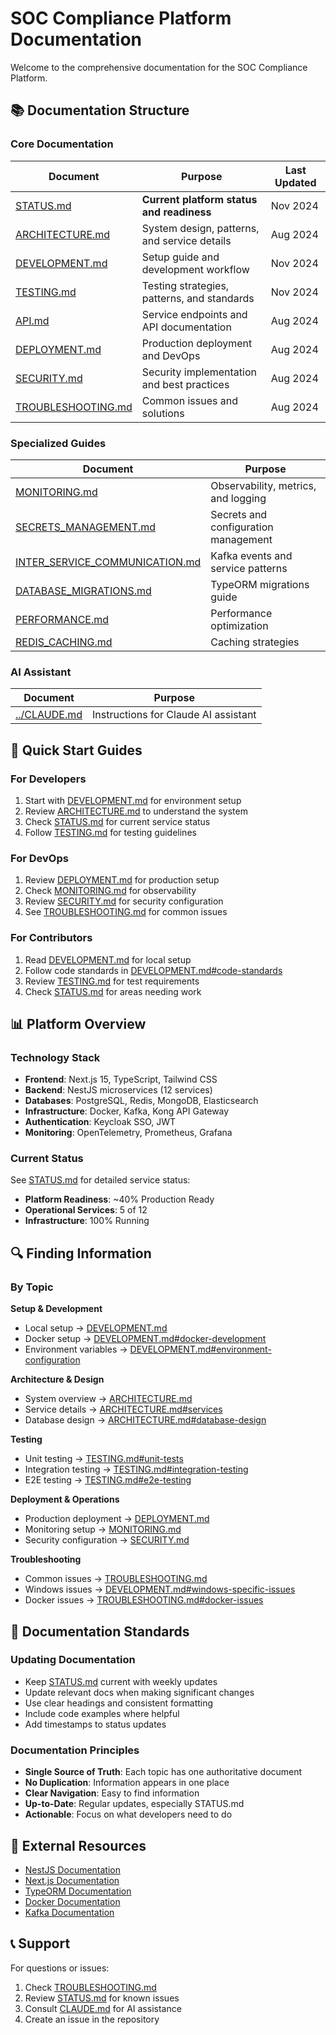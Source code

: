 # SOC Compliance Platform Documentation

Welcome to the comprehensive documentation for the SOC Compliance Platform.

## 📚 Documentation Structure

### Core Documentation

| Document | Purpose | Last Updated |
|----------|---------|--------------|
| [STATUS.md](STATUS.md) | **Current platform status and readiness** | Nov 2024 |
| [ARCHITECTURE.md](ARCHITECTURE.md) | System design, patterns, and service details | Aug 2024 |
| [DEVELOPMENT.md](DEVELOPMENT.md) | Setup guide and development workflow | Nov 2024 |
| [TESTING.md](TESTING.md) | Testing strategies, patterns, and standards | Nov 2024 |
| [API.md](API.md) | Service endpoints and API documentation | Aug 2024 |
| [DEPLOYMENT.md](DEPLOYMENT.md) | Production deployment and DevOps | Aug 2024 |
| [SECURITY.md](SECURITY.md) | Security implementation and best practices | Aug 2024 |
| [TROUBLESHOOTING.md](TROUBLESHOOTING.md) | Common issues and solutions | Aug 2024 |

### Specialized Guides

| Document | Purpose |
|----------|---------|
| [MONITORING.md](MONITORING.md) | Observability, metrics, and logging |
| [SECRETS_MANAGEMENT.md](SECRETS_MANAGEMENT.md) | Secrets and configuration management |
| [INTER_SERVICE_COMMUNICATION.md](INTER_SERVICE_COMMUNICATION.md) | Kafka events and service patterns |
| [DATABASE_MIGRATIONS.md](DATABASE_MIGRATIONS.md) | TypeORM migrations guide |
| [PERFORMANCE.md](PERFORMANCE.md) | Performance optimization |
| [REDIS_CACHING.md](REDIS_CACHING.md) | Caching strategies |

### AI Assistant

| Document | Purpose |
|----------|---------|
| [../CLAUDE.md](../CLAUDE.md) | Instructions for Claude AI assistant |

## 🚀 Quick Start Guides

### For Developers
1. Start with [DEVELOPMENT.md](DEVELOPMENT.md) for environment setup
2. Review [ARCHITECTURE.md](ARCHITECTURE.md) to understand the system
3. Check [STATUS.md](STATUS.md) for current service status
4. Follow [TESTING.md](TESTING.md) for testing guidelines

### For DevOps
1. Review [DEPLOYMENT.md](DEPLOYMENT.md) for production setup
2. Check [MONITORING.md](MONITORING.md) for observability
3. Review [SECURITY.md](SECURITY.md) for security configuration
4. See [TROUBLESHOOTING.md](TROUBLESHOOTING.md) for common issues

### For Contributors
1. Read [DEVELOPMENT.md](DEVELOPMENT.md) for local setup
2. Follow code standards in [DEVELOPMENT.md#code-standards](DEVELOPMENT.md#code-standards)
3. Review [TESTING.md](TESTING.md) for test requirements
4. Check [STATUS.md](STATUS.md) for areas needing work

## 📊 Platform Overview

### Technology Stack
- **Frontend**: Next.js 15, TypeScript, Tailwind CSS
- **Backend**: NestJS microservices (12 services)
- **Databases**: PostgreSQL, Redis, MongoDB, Elasticsearch
- **Infrastructure**: Docker, Kafka, Kong API Gateway
- **Authentication**: Keycloak SSO, JWT
- **Monitoring**: OpenTelemetry, Prometheus, Grafana

### Current Status
See [STATUS.md](STATUS.md) for detailed service status:
- **Platform Readiness**: ~40% Production Ready
- **Operational Services**: 5 of 12
- **Infrastructure**: 100% Running

## 🔍 Finding Information

### By Topic

**Setup & Development**
- Local setup → [DEVELOPMENT.md](DEVELOPMENT.md)
- Docker setup → [DEVELOPMENT.md#docker-development](DEVELOPMENT.md#docker-development)
- Environment variables → [DEVELOPMENT.md#environment-configuration](DEVELOPMENT.md#environment-configuration)

**Architecture & Design**
- System overview → [ARCHITECTURE.md](ARCHITECTURE.md)
- Service details → [ARCHITECTURE.md#services](ARCHITECTURE.md#services)
- Database design → [ARCHITECTURE.md#database-design](ARCHITECTURE.md#database-design)

**Testing**
- Unit testing → [TESTING.md#unit-tests](TESTING.md#unit-tests)
- Integration testing → [TESTING.md#integration-testing](TESTING.md#integration-testing)
- E2E testing → [TESTING.md#e2e-testing](TESTING.md#e2e-testing)

**Deployment & Operations**
- Production deployment → [DEPLOYMENT.md](DEPLOYMENT.md)
- Monitoring setup → [MONITORING.md](MONITORING.md)
- Security configuration → [SECURITY.md](SECURITY.md)

**Troubleshooting**
- Common issues → [TROUBLESHOOTING.md](TROUBLESHOOTING.md)
- Windows issues → [DEVELOPMENT.md#windows-specific-issues](DEVELOPMENT.md#windows-specific-issues)
- Docker issues → [TROUBLESHOOTING.md#docker-issues](TROUBLESHOOTING.md#docker-issues)

## 📝 Documentation Standards

### Updating Documentation
- Keep [STATUS.md](STATUS.md) current with weekly updates
- Update relevant docs when making significant changes
- Use clear headings and consistent formatting
- Include code examples where helpful
- Add timestamps to status updates

### Documentation Principles
- **Single Source of Truth**: Each topic has one authoritative document
- **No Duplication**: Information appears in one place
- **Clear Navigation**: Easy to find information
- **Up-to-Date**: Regular updates, especially STATUS.md
- **Actionable**: Focus on what developers need to do

## 🔗 External Resources

- [NestJS Documentation](https://docs.nestjs.com)
- [Next.js Documentation](https://nextjs.org/docs)
- [TypeORM Documentation](https://typeorm.io)
- [Docker Documentation](https://docs.docker.com)
- [Kafka Documentation](https://kafka.apache.org/documentation)

## 📞 Support

For questions or issues:
1. Check [TROUBLESHOOTING.md](TROUBLESHOOTING.md)
2. Review [STATUS.md](STATUS.md) for known issues
3. Consult [CLAUDE.md](../CLAUDE.md) for AI assistance
4. Create an issue in the repository